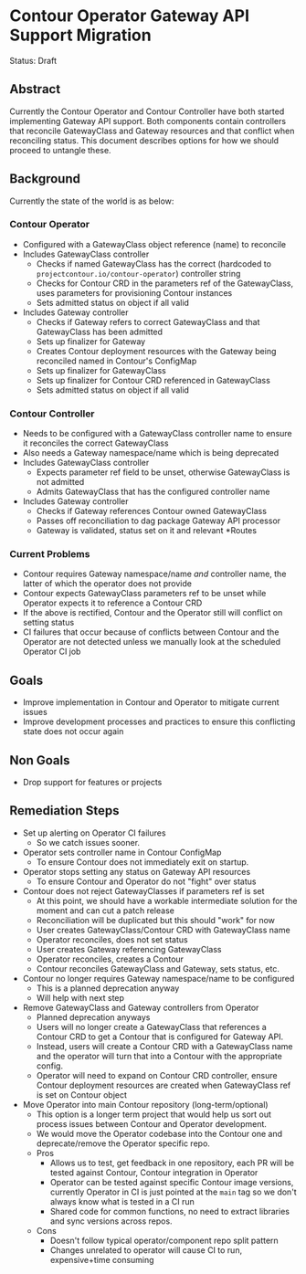 # Contour Operator Gateway API Support Migration

Status: Draft

## Abstract
Currently the Contour Operator and Contour Controller have both started implementing Gateway API support.
Both components contain controllers that reconcile GatewayClass and Gateway resources and that conflict when reconciling status.
This document describes options for how we should proceed to untangle these.

## Background
Currently the state of the world is as below:

### Contour Operator
- Configured with a GatewayClass object reference (name) to reconcile
- Includes GatewayClass controller
  - Checks if named GatewayClass has the correct (hardcoded to `projectcontour.io/contour-operator`) controller string
  - Checks for Contour CRD in the parameters ref of the GatewayClass, uses parameters for provisioning Contour instances
  - Sets admitted status on object if all valid
- Includes Gateway controller
  - Checks if Gateway refers to correct GatewayClass and that GatewayClass has been admitted
  - Sets up finalizer for Gateway
  - Creates Contour deployment resources with the Gateway being reconciled named in Contour's ConfigMap
  - Sets up finalizer for GatewayClass
  - Sets up finalizer for Contour CRD referenced in GatewayClass
  - Sets admitted status on object if all valid

### Contour Controller
- Needs to be configured with a GatewayClass controller name to ensure it reconciles the correct GatewayClass
- Also needs a Gateway namespace/name which is being deprecated
- Includes GatewayClass controller
  - Expects parameter ref field to be unset, otherwise GatewayClass is not admitted
  - Admits GatewayClass that has the configured controller name
- Includes Gateway controller
  - Checks if Gateway references Contour owned GatewayClass
  - Passes off reconciliation to dag package Gateway API processor
  - Gateway is validated, status set on it and relevant *Routes

### Current Problems
- Contour requires Gateway namespace/name *and* controller name, the latter of which the operator does not provide
- Contour expects GatewayClass parameters ref to be unset while Operator expects it to reference a Contour CRD
- If the above is rectified, Contour and the Operator still will conflict on setting status
- CI failures that occur because of conflicts between Contour and the Operator are not detected unless we manually look at the scheduled Operator CI job

## Goals
- Improve implementation in Contour and Operator to mitigate current issues
- Improve development processes and practices to ensure this conflicting state does not occur again

## Non Goals
- Drop support for features or projects

## Remediation Steps

- Set up alerting on Operator CI failures
  - So we catch issues sooner.
- Operator sets controller name in Contour ConfigMap
  - To ensure Contour does not immediately exit on startup.
- Operator stops setting any status on Gateway API resources
  - To ensure Contour and Operator do not "fight" over status
- Contour does not reject GatewayClasses if parameters ref is set
  - At this point, we should have a workable intermediate solution for the moment and can cut a patch release
  - Reconciliation will be duplicated but this should "work" for now
  - User creates GatewayClass/Contour CRD with GatewayClass name
  - Operator reconciles, does not set status
  - User creates Gateway referencing GatewayClass
  - Operator reconciles, creates a Contour
  - Contour reconciles GatewayClass and Gateway, sets status, etc.
- Contour no longer requires Gateway namespace/name to be configured
  - This is a planned deprecation anyway
  - Will help with next step
- Remove GatewayClass and Gateway controllers from Operator
  - Planned deprecation anyways
  - Users will no longer create a GatewayClass that references a Contour CRD to get a Contour that is configured for Gateway API.
  - Instead, users will create a Contour CRD with a GatewayClass name and the operator will turn that into a Contour with the appropriate config.
  - Operator will need to expand on Contour CRD controller, ensure Contour deployment resources are created when GatewayClass ref is set on Contour object
- Move Operator into main Contour repository (long-term/optional)
  - This option is a longer term project that would help us sort out process issues between Contour and Operator development.
  - We would move the Operator codebase into the Contour one and deprecate/remove the Operator specific repo.
  - Pros
    - Allows us to test, get feedback in one repository, each PR will be tested against Contour, Contour integration in Operator
    - Operator can be tested against specific Contour image versions, currently Operator in CI is just pointed at the `main` tag so we don't always know what is tested in a CI run
    - Shared code for common functions, no need to extract libraries and sync versions across repos.
  - Cons
    - Doesn't follow typical operator/component repo split pattern
    - Changes unrelated to operator will cause CI to run, expensive+time consuming
